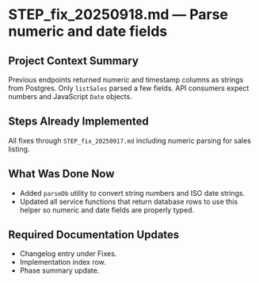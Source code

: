 # STEP_fix_20250918.md — Parse numeric and date fields

## Project Context Summary
Previous endpoints returned numeric and timestamp columns as strings from Postgres. Only `listSales` parsed a few fields. API consumers expect numbers and JavaScript `Date` objects.

## Steps Already Implemented
All fixes through `STEP_fix_20250917.md` including numeric parsing for sales listing.

## What Was Done Now
- Added `parseDb` utility to convert string numbers and ISO date strings.
- Updated all service functions that return database rows to use this helper so numeric and date fields are properly typed.

## Required Documentation Updates
- Changelog entry under Fixes.
- Implementation index row.
- Phase summary update.

